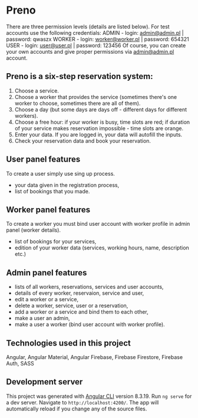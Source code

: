 # Preno

There are three permission levels (details are listed below). For test accounts use the following credentials:
ADMIN - login: admin@admin.pl | password: qwaszx
WORKER - login: worker@worker.pl | password: 654321
USER - login: user@user.pl | password: 123456
Of course, you can create your own accounts and give proper permissions via admin@admin.pl account.

## Preno is a six-step reservation system:
1. Choose a service.
2. Choose a worker that provides the service (sometimes there's one worker to choose, sometimes there are all of them).
3. Choose a day (but some days are days off - different days for different workers).
4. Choose a free hour: if your worker is busy, time slots are red; if duration of your service makes reservation impossible - time slots are orange.
5. Enter your data. If you are logged in, your data will autofill the inputs.
6. Check your reservation data and book your reservation.

## User panel features
To create a user simply use sing up process.
- your data given in the registration process,
- list of bookings that you made.

## Worker panel features
To create a worker you must bind user account with worker profile in admin panel (worker details).
- list of bookings for your services,
- edition of your worker data (services, working hours, name, description etc.)

## Admin panel features
- lists of all workers, reservations, services and user accounts,
- details of every worker, reservaion, service and user,
- edit a worker or a service,
- delete a worker, service, user or a reservation,
- add a worker or a service and bind them to each other,
- make a user an admin,
- make a user a worker (bind user account with worker profile).

## Technologies used in this project
Angular, Angular Material, Angular Firebase, Firebase Firestore, Firebase Auth, SASS

## Development server
This project was generated with [Angular CLI](https://github.com/angular/angular-cli) version 8.3.19.
Run `ng serve` for a dev server. Navigate to `http://localhost:4200/`. The app will automatically reload if you change any of the source files.
